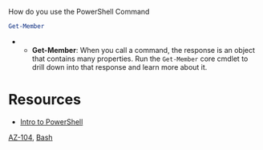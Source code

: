 How do you use the PowerShell Command

```PowerShell
Get-Member
```

- - **Get-Member**: When you call a command, the response is an object that contains many properties. Run the `Get-Member` core cmdlet to drill down into that response and learn more about it. 




# Resources
- [Intro to PowerShell](https://learn.microsoft.com/en-us/powershell/scripting/learn/ps101/02-help-system?view=powershell-7.5)

[AZ-104](Certifications/AZ-104.md), [Bash](Bash.md)

